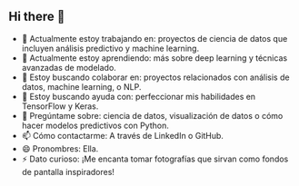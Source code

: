 ## Hi there 👋

<!--
**wh1tneyr/wh1tneyr** is a ✨ _special_ ✨ repository because its `README.md` (this file) appears on your GitHub profile.

-->
- 🔭 Actualmente estoy trabajando en: proyectos de ciencia de datos que incluyen análisis predictivo y machine learning.
- 🌱 Actualmente estoy aprendiendo: más sobre deep learning y técnicas avanzadas de modelado.
- 👯 Estoy buscando colaborar en: proyectos relacionados con análisis de datos, machine learning, o NLP.
- 🤔 Estoy buscando ayuda con: perfeccionar mis habilidades en TensorFlow y Keras.
- 💬 Pregúntame sobre: ciencia de datos, visualización de datos o cómo hacer modelos predictivos con Python.
- 📫 Cómo contactarme: A través de LinkedIn o GitHub.
- 😄 Pronombres: Ella.
- ⚡ Dato curioso: ¡Me encanta tomar fotografías que sirvan como fondos de pantalla inspiradores!
